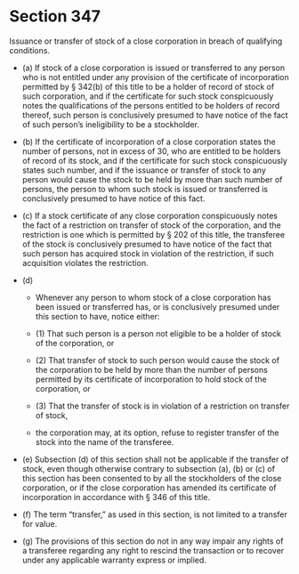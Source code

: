 # Section 347

Issuance or transfer of stock of a close corporation in breach of qualifying conditions.

- (a) If stock of a close corporation is issued or transferred to any person who is not entitled under any provision of the certificate of incorporation permitted by § 342(b) of this title to be a holder of record of stock of such corporation, and if the certificate for such stock conspicuously notes the qualifications of the persons entitled to be holders of record thereof, such person is conclusively presumed to have notice of the fact of such person’s ineligibility to be a stockholder.

- (b) If the certificate of incorporation of a close corporation states the number of persons, not in excess of 30, who are entitled to be holders of record of its stock, and if the certificate for such stock conspicuously states such number, and if the issuance or transfer of stock to any person would cause the stock to be held by more than such number of persons, the person to whom such stock is issued or transferred is conclusively presumed to have notice of this fact.

- (c) If a stock certificate of any close corporation conspicuously notes the fact of a restriction on transfer of stock of the corporation, and the restriction is one which is permitted by § 202 of this title, the transferee of the stock is conclusively presumed to have notice of the fact that such person has acquired stock in violation of the restriction, if such acquisition violates the restriction.

- (d) 

  - Whenever any person to whom stock of a close corporation has been issued or transferred has, or is conclusively presumed under this section to have, notice either:

  - (1) That such person is a person not eligible to be a holder of stock of the corporation, or

  - (2) That transfer of stock to such person would cause the stock of the corporation to be held by more than the number of persons permitted by its certificate of incorporation to hold stock of the corporation, or

  - (3) That the transfer of stock is in violation of a restriction on transfer of stock,

  - the corporation may, at its option, refuse to register transfer of the stock into the name of the transferee.

- (e) Subsection (d) of this section shall not be applicable if the transfer of stock, even though otherwise contrary to subsection (a), (b) or (c) of this section has been consented to by all the stockholders of the close corporation, or if the close corporation has amended its certificate of incorporation in accordance with § 346 of this title.

- (f) The term “transfer,” as used in this section, is not limited to a transfer for value.

- (g) The provisions of this section do not in any way impair any rights of a transferee regarding any right to rescind the transaction or to recover under any applicable warranty express or implied.
